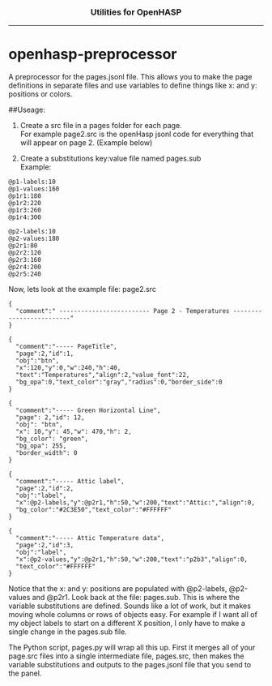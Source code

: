 <h3 align="center">Utilities for OpenHASP</h3>

----

# openhasp-preprocessor
A preprocessor for the pages.jsonl file.  This allows you to make the page definitions in separate files and use variables to define things like x: and y: positions or colors.

##Useage:
1. Create a src file in a pages folder for each page.  
For example page2.src is the openHasp jsonl code for everything that will appear on page 2.
(Example below)

2. Create a substitutions key:value file named pages.sub  
Example:  
```
@p1-labels:10
@p1-values:160
@p1r1:180
@p1r2:220
@p1r3:260
@p1r4:300

@p2-labels:10
@p2-values:180
@p2r1:80
@p2r2:120
@p2r3:160
@p2r4:200
@p2r5:240
```

Now, lets look at the example file: page2.src
```
{
  "comment":" ------------------------- Page 2 - Temperatures -------------------------"
}

{
  "comment":"----- PageTitle",
  "page":2,"id":1,
  "obj":"btn",
  "x":120,"y":0,"w":240,"h":40,
  "text":"Temperatures","align":2,"value_font":22,
  "bg_opa":0,"text_color":"gray","radius":0,"border_side":0
}

{
  "comment":"----- Green Horizontal Line",
  "page": 2,"id": 12,
  "obj": "btn",
  "x": 10,"y": 45,"w": 470,"h": 2,
  "bg_color": "green",
  "bg_opa": 255,
  "border_width": 0
}

{
  "comment":"----- Attic label",
  "page":2,"id":2,
  "obj":"label",
  "x":@p2-labels,"y":@p2r1,"h":50,"w":200,"text":"Attic:","align":0,
  "bg_color":"#2C3E50","text_color":"#FFFFFF"
}

{
  "comment":"----- Attic Temperature data",
  "page":2,"id":3,
  "obj":"label",
  "x":@p2-values,"y":@p2r1,"h":50,"w":200,"text":"p2b3","align":0,
  "text_color":"#FFFFFF"
}
```

Notice that the x: and y: positions are populated with @p2-labels, @p2-values and @p2r1. Look back at the file: pages.sub.  This is where the variable substitutions are defined. Sounds like a lot of work, but it makes moving whole columns or rows of objects easy. For example if I want all of my object labels to start on a different X position, I only have to make a single change in the pages.sub file.  

The Python script, pages.py will wrap all this up.  First it merges all of your page.src files into a single intermediate file, pages.src, then makes the variable substitutions and outputs to the pages.jsonl file that you send to the panel.  


